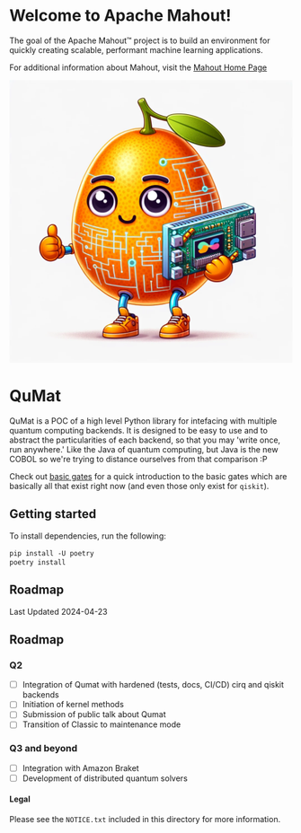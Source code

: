 
<!--
Licensed to the Apache Software Foundation (ASF) under one or more
contributor license agreements.  See the NOTICE file distributed with
this work for additional information regarding copyright ownership.
The ASF licenses this file to You under the Apache License, Version 2.0
(the "License"); you may not use this file except in compliance with
the License.  You may obtain a copy of the License at

    http://www.apache.org/licenses/LICENSE-2.0

Unless required by applicable law or agreed to in writing, software
distributed under the License is distributed on an "AS IS" BASIS,
WITHOUT WARRANTIES OR CONDITIONS OF ANY KIND, either express or implied.
See the License for the specific language governing permissions and
limitations under the License.
-->

Welcome to Apache Mahout!
===========
The goal of the Apache Mahout™ project is to build an environment for quickly creating scalable, performant machine learning applications.

For additional information about Mahout, visit the [Mahout Home Page](http://mahout.apache.org/)

![QuMat Logo](docs/assets/mascot.png)

# QuMat

QuMat is a POC of a high level Python library for intefacing with multiple quantum computing backends. It is designed to be easy to use and to abstract the particularities of each backend, so that you may 'write once, run anywhere.' Like the Java of quantum computing, but Java is the new COBOL so we're trying to distance ourselves from that comparison :P

Check out [basic gates](docs/basic_gates.md) for a quick introduction to the basic gates which are basically all that exist right now (and even those only exist for `qiskit`).

## Getting started

To install dependencies, run the following:
```
pip install -U poetry
poetry install
```

## Roadmap

Last Updated 2024-04-23
## Roadmap

### Q2
- [ ] Integration of Qumat with hardened (tests, docs, CI/CD) cirq and qiskit backends
- [ ] Initiation of kernel methods
- [ ] Submission of public talk about Qumat
- [ ] Transition of Classic to maintenance mode

### Q3 and beyond
- [ ] Integration with Amazon Braket
- [ ] Development of distributed quantum solvers

#### Legal
Please see the `NOTICE.txt` included in this directory for more information.
